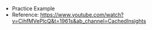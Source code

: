 - Practice Example
- Reference: https://www.youtube.com/watch?v=CihfMVePlcQ&t=1961s&ab_channel=CachedInsights
